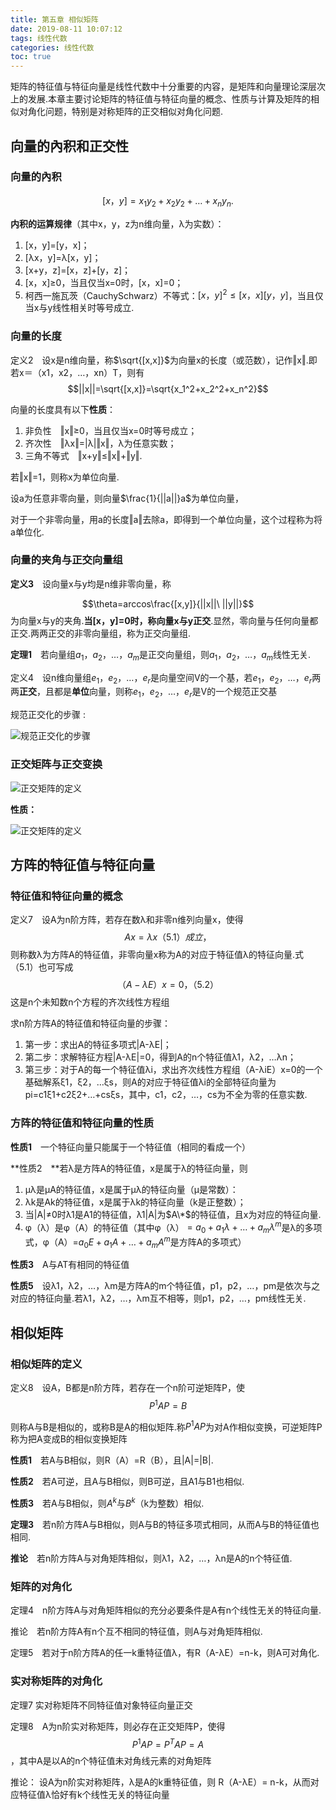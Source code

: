 ```yaml
---
title: 第五章 相似矩阵
date: 2019-08-11 10:07:12
tags: 线性代数
categories: 线性代数
toc: true
---
```


矩阵的特征值与特征向量是线性代数中十分重要的内容，是矩阵和向量理论深层次上的发展.本章主要讨论矩阵的特征值与特征向量的概念、性质与计算及矩阵的相似对角化问题，特别是对称矩阵的正交相似对角化问题.



<!--more-->

## 向量的內积和正交性


### 向量的內积

$$[x，y]=x_1y_2+x_2y_2+…+x_ny_n.$$

**内积的运算规律**（其中x，y，z为n维向量，λ为实数）：

1. [x，y]=[y，x]；
2. [λx，y]=λ[x，y]；
3. [x+y，z]=[x，z]+[y，z]；
4. [x，x]≥0，当且仅当x=0时，[x，x]=0；
5. 柯西一施瓦茨（CauchySchwarz）不等式：$[x，y]^2≤[x，x][y，y]$，当且仅当x与y线性相关时等号成立.

### 向量的长度  

定义2　设x是n维向量，称$\sqrt{[x,x]}$为向量x的长度（或范数），记作‖x‖.即若x＝（x1，x2，…，xn）T，则有
$$||x||=\sqrt{[x,x]}=\sqrt{x_1^2+x_2^2+x_n^2}$$


向量的长度具有以下**性质**：

1. 非负性　‖x‖≥0，当且仅当x=0时等号成立；
2. 齐次性　‖λx‖=|λ|‖x‖，λ为任意实数；
3. 三角不等式　‖x+y‖≤‖x‖+‖y‖.

若‖x‖=1，则称x为单位向量.

设a为任意非零向量，则向量$\frac{1}{||a||}a$为单位向量，

对于一个非零向量，用a的长度‖a‖去除a，即得到一个单位向量，这个过程称为将a单位化.


### 向量的夹角与正交向量组

**定义3**　设向量x与y均是n维非零向量，称

$$\theta=arccos\frac{[x,y]}{||x||\ ||y||}$$
为向量x与y的夹角.**当[x，y]=0时，称向量x与y正交**.显然，零向量与任何向量都正交.两两正交的非零向量组，称为正交向量组.

**定理1**　若向量组$a_1，a_2，…，a_m$是正交向量组，则$a_1，a_2，…，a_m$线性无关.

定义4　设n维向量组$e_1，e_2，…，e_r$是向量空间V的一个基，若$e_1，e_2，…，e_r$两两**正交**，且都是**单位**向量，则称$e_1，e_2，…，e_r$是V的一个规范正交基

规范正交化的步骤  :

![规范正交化的步骤 ](相似矩阵/1.png)

### 正交矩阵与正交变换
![正交矩阵的定义 ](相似矩阵/2.png)

**性质：**

![正交矩阵的定义 ](相似矩阵/3.png)

## 方阵的特征值与特征向量 

### 特征值和特征向量的概念


定义7　设A为n阶方阵，若存在数λ和非零n维列向量x，使得$$Ax=λx（5.1）成立，$$则称数λ为方阵A的特征值，非零向量x称为A的对应于特征值λ的特征向量.式（5.1）也可写成$$（A-λE）x=0，（5.2）$$这是n个未知数n个方程的齐次线性方程组

求n阶方阵A的特征值和特征向量的步骤：

1. 第一步：求出A的特征多项式|A-λE|；
2. 第二步：求解特征方程|A-λE|=0，得到A的n个特征值λ1，λ2，…λn；
3. 第三步：对于A的每一个特征值λi，求出齐次线性方程组（A-λiE）x=0的一个基础解系ξ1，ξ2，…ξs，则A的对应于特征值λi的全部特征向量为pi=c1ξ1+c2ξ2+…+csξs，其中，c1，c2，…，cs为不全为零的任意实数.


### 方阵的特征值和特征向量的性质

**性质1**　一个特征向量只能属于一个特征值（相同的看成一个）


**性质2　**若λ是方阵A的特征值，x是属于λ的特征向量，则

1. μλ是μA的特征值，x是属于μλ的特征向量（μ是常数）：
2. λk是Ak的特征值，x是属于λk的特征向量（k是正整数）；
3. 当|A|≠0时λ1是A1的特征值，λ1|A|为$A\*$的特征值，且x为对应的特征向量.
4. φ（λ）是φ（A）的特征值（其中φ（λ）$=a_0+a_1λ+…+a_mλ^m$是λ的多项式，φ（A）=$a_0E+a_1A+…+a_mA^m$是方阵A的多项式）

**性质3**　A与AT有相同的特征值

**性质5**　设λ1，λ2，…，λm是方阵A的m个特征值，p1，p2，…，pm是依次与之对应的特征向量.若λ1，λ2，…，λm互不相等，则p1，p2，…，pm线性无关.

## 相似矩阵 

### 相似矩阵的定义

定义8　设A，B都是n阶方阵，若存在一个n阶可逆矩阵P，使$$P^1AP=B$$

则称A与B是相似的，或称B是A的相似矩阵.称$P^1AP$为对A作相似变换，可逆矩阵P称为把A变成B的相似变换矩阵


**性质1**　若A与B相似，则R（A）=R（B），且|A|=|B|.

**性质2**　若A可逆，且A与B相似，则B可逆，且A1与B1也相似.

**性质3**　若A与B相似，则$A^k$与$B^k$（k为整数）相似.

**定理3**　若n阶方阵A与B相似，则A与B的特征多项式相同，从而A与B的特征值也相同.

**推论**　若n阶方阵A与对角矩阵相似，则λ1，λ2，…，λn是A的n个特征值.


### 矩阵的对角化

定理4　n阶方阵A与对角矩阵相似的充分必要条件是A有n个线性无关的特征向量.


推论　若n阶方阵A有n个互不相同的特征值，则A与对角矩阵相似.

定理5　若对于n阶方阵A的任一k重特征值λ，有R（A-λE）=n-k，则A可对角化.


### 实对称矩阵的对角化

定理7 实对称矩阵不同特征值对象特征向量正交  

定理8　A为n阶实对称矩阵，则必存在正交矩阵P，使得$$P^1AP=P^TAP=A$$，其中A是以A的n个特征值未对角线元素的对角矩阵

推论： 设A为n阶实对称矩阵，λ是A的k重特征值，则 R（A-λE）= n-k，从而对应特征值λ恰好有k个线性无关的特征向量

